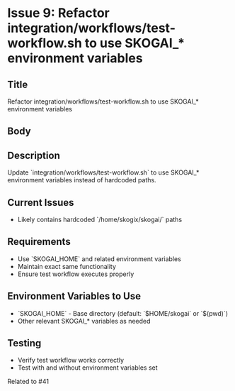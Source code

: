 # Issue 9: Refactor integration/workflows/test-workflow.sh to use SKOGAI_* environment variables

## Title
Refactor integration/workflows/test-workflow.sh to use SKOGAI_* environment variables

## Body
## Description
Update \`integration/workflows/test-workflow.sh\` to use SKOGAI_* environment variables instead of hardcoded paths.

## Current Issues
- Likely contains hardcoded \`/home/skogix/skogai/\` paths

## Requirements
- Use \`SKOGAI_HOME\` and related environment variables
- Maintain exact same functionality
- Ensure test workflow executes properly

## Environment Variables to Use
- \`SKOGAI_HOME\` - Base directory (default: \`\$HOME/skogai\` or \`\$(pwd)\`)
- Other relevant SKOGAI_* variables as needed

## Testing
- Verify test workflow works correctly
- Test with and without environment variables set

Related to #41
